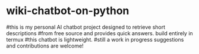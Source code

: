 # wiki-chatbot-on-python
#this is my personal AI chatbot project designed to retrieve short descriptions #from free source and provides quick answers. build entirely in termux #this chatbot is lightweight. #still a work in progress suggestions and contributions are welcome!
